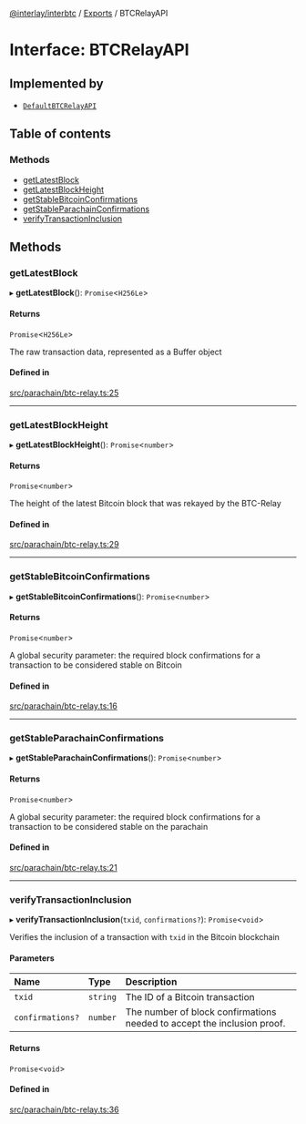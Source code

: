 [@interlay/interbtc](/README.md) / [Exports](/modules.md) / BTCRelayAPI

# Interface: BTCRelayAPI

## Implemented by

- [`DefaultBTCRelayAPI`](/classes/DefaultBTCRelayAPI.md)

## Table of contents

### Methods

- [getLatestBlock](/interfaces/BTCRelayAPI.md#getlatestblock)
- [getLatestBlockHeight](/interfaces/BTCRelayAPI.md#getlatestblockheight)
- [getStableBitcoinConfirmations](/interfaces/BTCRelayAPI.md#getstablebitcoinconfirmations)
- [getStableParachainConfirmations](/interfaces/BTCRelayAPI.md#getstableparachainconfirmations)
- [verifyTransactionInclusion](/interfaces/BTCRelayAPI.md#verifytransactioninclusion)

## Methods

### getLatestBlock

▸ **getLatestBlock**(): `Promise`<`H256Le`\>

#### Returns

`Promise`<`H256Le`\>

The raw transaction data, represented as a Buffer object

#### Defined in

[src/parachain/btc-relay.ts:25](https://github.com/interlay/interbtc-js/blob/f88be88/src/parachain/btc-relay.ts#L25)

___

### getLatestBlockHeight

▸ **getLatestBlockHeight**(): `Promise`<`number`\>

#### Returns

`Promise`<`number`\>

The height of the latest Bitcoin block that was rekayed by the BTC-Relay

#### Defined in

[src/parachain/btc-relay.ts:29](https://github.com/interlay/interbtc-js/blob/f88be88/src/parachain/btc-relay.ts#L29)

___

### getStableBitcoinConfirmations

▸ **getStableBitcoinConfirmations**(): `Promise`<`number`\>

#### Returns

`Promise`<`number`\>

A global security parameter: the required block confirmations
for a transaction to be considered stable on Bitcoin

#### Defined in

[src/parachain/btc-relay.ts:16](https://github.com/interlay/interbtc-js/blob/f88be88/src/parachain/btc-relay.ts#L16)

___

### getStableParachainConfirmations

▸ **getStableParachainConfirmations**(): `Promise`<`number`\>

#### Returns

`Promise`<`number`\>

A global security parameter: the required block confirmations
for a transaction to be considered stable on the parachain

#### Defined in

[src/parachain/btc-relay.ts:21](https://github.com/interlay/interbtc-js/blob/f88be88/src/parachain/btc-relay.ts#L21)

___

### verifyTransactionInclusion

▸ **verifyTransactionInclusion**(`txid`, `confirmations?`): `Promise`<`void`\>

Verifies the inclusion of a transaction with `txid` in the Bitcoin blockchain

#### Parameters

| Name | Type | Description |
| :------ | :------ | :------ |
| `txid` | `string` | The ID of a Bitcoin transaction |
| `confirmations?` | `number` | The number of block confirmations needed to accept the inclusion proof. |

#### Returns

`Promise`<`void`\>

#### Defined in

[src/parachain/btc-relay.ts:36](https://github.com/interlay/interbtc-js/blob/f88be88/src/parachain/btc-relay.ts#L36)
